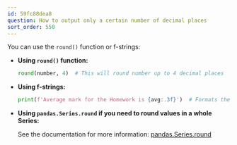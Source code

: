 ```yaml
---
id: 59fc88dea8
question: How to output only a certain number of decimal places
sort_order: 550
---
```


You can use the `round()` function or f-strings:

- **Using `round()` function:**
  ```python
  round(number, 4)  # This will round number up to 4 decimal places
  ```

- **Using f-strings:**
  ```python
  print(f'Average mark for the Homework is {avg:.3f}')  # Formats the number to 3 decimal places
  ```

- **Using `pandas.Series.round` if you need to round values in a whole Series:**
  
  See the documentation for more information:
  [pandas.Series.round](https://pandas.pydata.org/pandas-docs/stable/reference/api/pandas.Series.round.html#pandas.Series.round)

